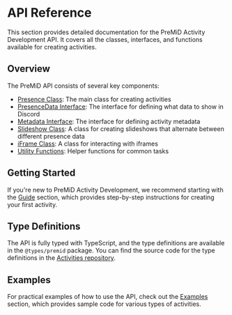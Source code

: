 # API Reference

This section provides detailed documentation for the PreMiD Activity Development API. It covers all the classes, interfaces, and functions available for creating activities.

## Overview

The PreMiD API consists of several key components:

- [Presence Class](/api/presence-class): The main class for creating activities
- [PresenceData Interface](/api/presence-data): The interface for defining what data to show in Discord
- [Metadata Interface](/api/metadata): The interface for defining activity metadata
- [Slideshow Class](/api/slideshow): A class for creating slideshows that alternate between different presence data
- [iFrame Class](/api/iframe): A class for interacting with iframes
- [Utility Functions](/api/utility-functions): Helper functions for common tasks

## Getting Started

If you're new to PreMiD Activity Development, we recommend starting with the [Guide](/v1/guide/) section, which provides step-by-step instructions for creating your first activity.

## Type Definitions

The API is fully typed with TypeScript, and the type definitions are available in the `@types/premid` package. You can find the source code for the type definitions in the [Activities repository](https://github.com/PreMiD/Activities/tree/main/%40types/premid).

## Examples

For practical examples of how to use the API, check out the [Examples](/v1/examples/) section, which provides sample code for various types of activities.

